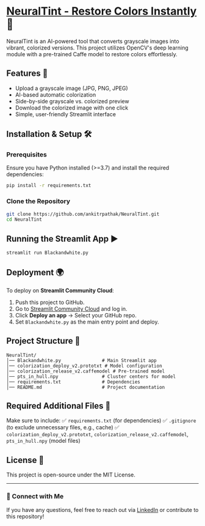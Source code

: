 # [NeuralTint - Restore Colors Instantly](https://neuraltint.streamlit.app/) 🎨

NeuralTint is an AI-powered tool that converts grayscale images into vibrant, colorized versions. This project utilizes OpenCV's deep learning module with a pre-trained Caffe model to restore colors effortlessly.

## Features 🚀

- Upload a grayscale image (JPG, PNG, JPEG)
- AI-based automatic colorization
- Side-by-side grayscale vs. colorized preview
- Download the colorized image with one click
- Simple, user-friendly Streamlit interface

## Installation & Setup 🛠️

### Prerequisites

Ensure you have Python installed (>=3.7) and install the required dependencies:

```bash
pip install -r requirements.txt
```

### Clone the Repository

```bash
git clone https://github.com/ankitrpathak/NeuralTint.git
cd NeuralTint
```

## Running the Streamlit App ▶️

```bash
streamlit run Blackandwhite.py
```

## Deployment 🌍

To deploy on **Streamlit Community Cloud**:

1. Push this project to GitHub.
2. Go to [Streamlit Community Cloud](https://share.streamlit.io/) and log in.
3. Click **Deploy an app** → Select your GitHub repo.
4. Set `Blackandwhite.py` as the main entry point and deploy.

## Project Structure 📂

```
NeuralTint/
│── Blackandwhite.py               # Main Streamlit app
│── colorization_deploy_v2.prototxt # Model configuration
│── colorization_release_v2.caffemodel # Pre-trained model
│── pts_in_hull.npy                # Cluster centers for model
│── requirements.txt               # Dependencies
│── README.md                      # Project documentation
```

## Required Additional Files 📌

Make sure to include:
✅ `requirements.txt` (for dependencies)
✅ `.gitignore` (to exclude unnecessary files, e.g., cache)
✅ `colorization_deploy_v2.prototxt`, `colorization_release_v2.caffemodel`, `pts_in_hull.npy` (model files)

## License 📜

This project is open-source under the MIT License.

---

### 🔗 Connect with Me

If you have any questions, feel free to reach out via [LinkedIn](https://www.linkedin.com/in/ankitrpathak) or contribute to this repository!
